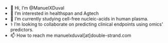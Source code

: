 - 👋 Hi, I’m @ManuelXDuval
- 🧪 I’m interested in healthspan and Agtech
- 🧬 I’m currently studying cell-free nucleic-acids in human plasma. 
- ⚕️  I’m looking to collaborate on predicting clinical endpoints using omics' predictors. 
- 📫 How to reach me manuelxduval[at]double-strand.com

<!---
ManuelXDuval/ManuelXDuval is a ✨ special ✨ repository because its `README.md` (this file) appears on your GitHub profile.
You can click the Preview link to take a look at your changes.
--->
